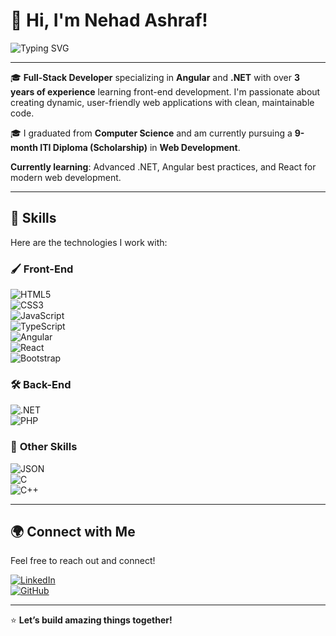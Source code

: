# 👋 Hi, I'm Nehad Ashraf!  
<img src="https://readme-typing-svg.demolab.com?font=Fira+Code&size=22&pause=1000&color=FF5733&width=435&lines=Welcome+to+my+GitHub+profile!;I+%E2%9C%A8+build+web+applications;Always+learning+%F0%9F%93%96" alt="Typing SVG" />

---

🎓 **Full-Stack Developer** specializing in **Angular** and **.NET** with over **3 years of experience** learning front-end development. I'm passionate about creating dynamic, user-friendly web applications with clean, maintainable code.  

🎓 I graduated from **Computer Science** and am currently pursuing a **9-month ITI Diploma (Scholarship)** in **Web Development**.  

**Currently learning**: Advanced .NET, Angular best practices, and React for modern web development.

---

## 🚀 **Skills**
Here are the technologies I work with:

### 🖌️ **Front-End**
![HTML5](https://img.shields.io/badge/-HTML5-E34F26?style=flat&logo=html5&logoColor=white)  
![CSS3](https://img.shields.io/badge/-CSS3-1572B6?style=flat&logo=css3&logoColor=white)  
![JavaScript](https://img.shields.io/badge/-JavaScript-F7DF1E?style=flat&logo=javascript&logoColor=black)  
![TypeScript](https://img.shields.io/badge/-TypeScript-007ACC?style=flat&logo=typescript&logoColor=white)  
![Angular](https://img.shields.io/badge/-Angular-DD0031?style=flat&logo=angular&logoColor=white)  
![React](https://img.shields.io/badge/-React-61DAFB?style=flat&logo=react&logoColor=black)  
![Bootstrap](https://img.shields.io/badge/-Bootstrap-7952B3?style=flat&logo=bootstrap&logoColor=white)

### 🛠️ **Back-End**
![.NET](https://img.shields.io/badge/-.NET-512BD4?style=flat&logo=dotnet&logoColor=white)  
![PHP](https://img.shields.io/badge/-PHP-777BB4?style=flat&logo=php&logoColor=white)

### 💾 **Other Skills**
![JSON](https://img.shields.io/badge/-JSON-000000?style=flat&logo=json&logoColor=white)  
![C](https://img.shields.io/badge/-C-00599C?style=flat&logo=c&logoColor=white)  
![C++](https://img.shields.io/badge/-C++-00599C?style=flat&logo=c%2B%2B&logoColor=white)

---

## 🌍 **Connect with Me**
Feel free to reach out and connect!  

[![LinkedIn](https://img.shields.io/badge/-LinkedIn-blue?style=flat&logo=linkedin&logoColor=white)](https://www.linkedin.com/in/nehad-ashraf/)  
[![GitHub](https://img.shields.io/badge/-GitHub-181717?style=flat&logo=github&logoColor=white)](https://github.com/your-github-username)  

---

⭐️ **Let’s build amazing things together!**
